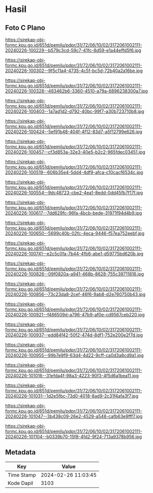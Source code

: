 # Hasil

## Foto C Plano

https://sirekap-obj-formc.kpu.go.id/651d/pemilu/pdpr/31/72/06/10/02/3172061002111-20240226-100229--b579c3cd-59c7-41fc-8d59-e1a44effd5f6.jpg

https://sirekap-obj-formc.kpu.go.id/651d/pemilu/pdpr/31/72/06/10/02/3172061002111-20240226-100302--9f5c11a4-4735-4c5f-bc5d-72b40a2a16be.jpg

https://sirekap-obj-formc.kpu.go.id/651d/pemilu/pdpr/31/72/06/10/02/3172061002111-20240226-100328--483462b6-3360-4510-a79a-6896238300a7.jpg

https://sirekap-obj-formc.kpu.go.id/651d/pemilu/pdpr/31/72/06/10/02/3172061002111-20240226-100403--1a7ad1d2-d792-40bc-99f7-a30b723710b8.jpg

https://sirekap-obj-formc.kpu.go.id/651d/pemilu/pdpr/31/72/06/10/02/3172061002111-20240226-100424--5ef91b48-404f-4f12-83d7-a5f12799e626.jpg

https://sirekap-obj-formc.kpu.go.id/651d/pemilu/pdpr/31/72/06/10/02/3172061002111-20240226-100457--cf3d853a-32e3-40e5-b2c2-965fdec03451.jpg

https://sirekap-obj-formc.kpu.go.id/651d/pemilu/pdpr/31/72/06/10/02/3172061002111-20240226-100519--606b35e4-5dd4-4df9-afca-c10cacf6534c.jpg

https://sirekap-obj-formc.kpu.go.id/651d/pemilu/pdpr/31/72/06/10/02/3172061002111-20240226-100554--9dc48723-cbe2-4ea1-8edd-0dd45fb7f17f.jpg

https://sirekap-obj-formc.kpu.go.id/651d/pemilu/pdpr/31/72/06/10/02/3172061002111-20240226-100617--7dd629fc-96fa-4bcb-bede-31971f94d4b9.jpg

https://sirekap-obj-formc.kpu.go.id/651d/pemilu/pdpr/31/72/06/10/02/3172061002111-20240226-100650--5699c40b-02fc-4eca-9446-f57ea752eebf.jpg

https://sirekap-obj-formc.kpu.go.id/651d/pemilu/pdpr/31/72/06/10/02/3172061002111-20240226-100741--e2c5c0fa-7b44-4fb6-abe1-d59775bd620b.jpg

https://sirekap-obj-formc.kpu.go.id/651d/pemilu/pdpr/31/72/06/10/02/3172061002111-20240226-100826--09f0820a-a941-468b-8628-755c39711816.jpg

https://sirekap-obj-formc.kpu.go.id/651d/pemilu/pdpr/31/72/06/10/02/3172061002111-20240226-100856--73c23da8-2cef-46f6-9ab8-d2e760750b43.jpg

https://sirekap-obj-formc.kpu.go.id/651d/pemilu/pdpr/31/72/06/10/02/3172061002111-20240226-100921--f486509d-a796-47b9-af0e-cd9567ceb220.jpg

https://sirekap-obj-formc.kpu.go.id/651d/pemilu/pdpr/31/72/06/10/02/3172061002111-20240226-100937--edd84f42-50f2-474d-8df1-752e200e2f7d.jpg

https://sirekap-obj-formc.kpu.go.id/651d/pemilu/pdpr/31/72/06/10/02/3172061002111-20240226-100955--99b7e9f9-63d4-4d22-9cff-ca0d3a8cd9a1.jpg

https://sirekap-obj-formc.kpu.go.id/651d/pemilu/pdpr/31/72/06/10/02/3172061002111-20240226-101016--31efda4f-98a3-4223-90f3-4f5d6a1bea11.jpg

https://sirekap-obj-formc.kpu.go.id/651d/pemilu/pdpr/31/72/06/10/02/3172061002111-20240226-101031--1d2e5fbc-73d0-4018-8ad9-2c31f4afa3f7.jpg

https://sirekap-obj-formc.kpu.go.id/651d/pemilu/pdpr/31/72/06/10/02/3172061002111-20240226-101047--3b438c09-26e2-4529-a548-cafb63e9fff7.jpg

https://sirekap-obj-formc.kpu.go.id/651d/pemilu/pdpr/31/72/06/10/02/3172061002111-20240226-101104--b0339b70-15f8-4fd2-9f24-713a9378b956.jpg


## Metadata

| Key        | Value               |
| ---------- | ------------------- |
| Time Stamp | 2024-02-26 11:03:45 |
| Kode Dapil | 3103                |



